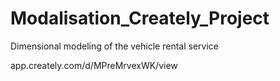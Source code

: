 # Modalisation_Creately_Project
Dimensional modeling of the vehicle rental service

app.creately.com/d/MPreMrvexWK/view

